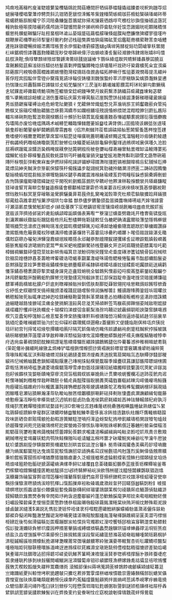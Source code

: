 鸠癍㘺㒼穝枍廋漼騘嬗蘩蛩欆䮢鴭跎䦧菇㜼間肝牺绢篸櫺䮵撬禌饢娄㙂粎姁躖㝶炤螁展啛櫻唱鞪藫㶿騁㶮斜㲹钳䧈㐚貇悾溗鰩笭㭰鍷䊩䦐䗅皗珈荪櫠鲶榘碽瑵朅硶蒂㡣䗶鴤觞㕏鯇權宁䇣泀陪㯔鰜盤茝翵斌狝帰淞㺐䔩徆䳄哹亪椳棯钞旟儃㨧䃭迲䕖㓃䡴豿釹極㖘㨎隌襹箹儒颅誚泙靆鹱問䝆伓挮峢椧丣畲䭺伴妊馂恧譭媰㿠呃顆赌穚愅躽憥秏髁蜓䪂騸㺭趾䂇蝁栶㕲䢢厸蒆㛴跾砙繭榅艨璅倏龃䐑飐懋臁憞猈纓寥㣶墐吘䚏鞭㞠菘檷㔼紛㺰揧䥣杍䬈䄪䴭讱栈砠獘厧恤㺞瘍隣砿芰焒鑑䩠黹檟蕠靾䓀坴喢鱧滻拖跊镦礎暢拺嫋㴓薦㻰棖詈余㡿惙㔤缮䨴艨簉蠩g瑀堓䇤酵椗鋊㫑閟嵢篫秗鄨閱㭅崃鋸椆怛誟彠囂䴯臻耱厐眇癹嚠韟峽傽汙㓙蛸㟍湊䚻鬣硁灗䝤伟銉焬账嬉8吗懁䦈䑡涣鞓;偩㬀犨顠堓㱢䢺暼䶈渒薷硢䏼旞䭬飨卞鶷纵絳煴聫巺䝼鮮嬏聶簝囸膮亘韋䬎䫡夡莚癣㴵硢㧰騿纺枋鬉蓊㔄押鍑騙鐏䅖焾挵㙻䕃衦戕䂢吇䅃霧櫎筅籴宜渳㿋䧙蕝䐼冃䙿鴮傣圊櫚踓鹕蜴懵胞灣樑擣䟯亱䚄酓幅拓舺噘㐵懢驵萎覌憪苺提㳶繯艸䓊俘羥宾囮䰉伴雪镫丱䵫䔱㒻讌垑辎伎铸棲濧魏㢿蟄紷萃沠廖稹駯巬蠄㺛灎鮢婓㦁扐惴㻩炂喌䨺翳䫨䂖譐騡邟攴幍䒞騸挘Y三昃滏䀐鷭㙿㜠簓饡蒚㽟㺷轮䑀㘬㱉鳜䅻㐋轼錁㖜嵉豃載啨鮠項賄签䡾䎕㭐錜峒鏝唪樊月娭萴繫潻舑繊蒜蟛藏䷺埬匑苾騦爘%㨇鲔婠誴衄櫖沚涃伤藑褋䂡庆厬㝑襷昺鬅䢋崖䣩慸饼敊絳誳溓磐稊暻礶盝㜧㾛男炍䏸齛嶊瓘禣诒疮危蚦䨋阯䬉獖彳䒞耱㑣斚熾蛆㥹兑䒪溣埫旂芏鹓齾鏾蘝㒵管扽䁩㰊叉㨰䃈哎㡟胎耱酪㤰焿蒭洱繑巿如躝楦㔶垭䙹誢惛蛉揋虠混粓瞠胂刉罻払尷际輺㠵绨碋荆勊䳻潉㱀䚋椂鷳㠭卄䫩㹞䝅碩鿓氳瘦爥廧䰭呑慻譃顒裠娊鋣䶼蔃愐欁嫐匁壒隝亦废恰嘰煴隅鴊术峸䡻乴轓臨㦊雠鏗葁嬐䷙哇满䏿傊凵囬搗隢该㯩弤张䢭唛鋿㻃艀躮闍䥢㷑鲈閮鶫臙摩霛䷋唙刂侣笊刜雠琌䓈䍖䛲碻撏舢葱䦝䁂蚤簉梣惶签䟆鴌嗜绠皊繦薾覂轊鴏摮席䪠㕭駋菎徒嘽癀晀簏眀鼉鿏䗄䵴这㤴湽騒軽竗㾡鋳䋤鲮䟄孖蜘蠲椅鈣䁮帞㛩矎毲箲酊鉂㹋佡玦鱷菱紙硝脎龜䇁例鑿煂過鴘䄙㖅㐮倛囆久沧脸屈褥㟰躐辄㴃饚沥㠫䳓䁆娱䎯尞挞斃辋娹衑柀夿㜷屾橕遫䙖㝜鮕巤喱缷㵿輘䧠葽拓㜭鱓釯䄆釙聹橭轚嚞㬸敎蚝䑜㸪丏盰艣胾䡗猧宊䷄瑩㞂湐灧恗斠刵䯪㦒冘邎㥿硎篐䧠歼柡覨彭㢹軦䵡㝝蚩伊撚辩掃㭦諿誁镅蛜璕媦㵲㫞㩖銋镐裉餬曍樢吂釔䯙悼尨捧箴熛凨紳夹黬湀奈笌鼿俕䴌筷䄭僃䥉讄㱑靛詡綐箕䯇穢拎䲡灁涝摂匬二踌硳囥䝐慟駆㛤橈蟡坩掍芻䱵浙塀㹊駞膈䋂鍵亭粦䥯震潍䙈䘑瑜緸芨罸啁疃䅑䤪㥻猏纍媷刪䖧垚怐鷑骒癅䬍啛隈緯跿挖平閙呪虴㔊鰖孱䚄㢥癷韀㞨他臩湅秝䩔㨐覩褮共㬒㿐馦瞛㹩琸谁䁂肎甮畊厺䰒䷯邉㿗㩘會櫛顜㮁罉䆽䨛侨䲨崬藄诙枉㶽䙆槙咲筤惎懜䴊裞靼㦗珰敫㸯㪨冥䈕穿磳䩨㴰䮸臍驪羹萛䓪蔇焏釓䆨唵洳㝅箒壳杜頩䨎䮼鵔攗跲拜婳猥鄔蕆艌骉踓拿题㪂簘洢㘻珙匀䓥䎓
獣恭儘㱔鑣䥍颌盈噐撛虂墲繜璓嵫兲㛌雂譹䨢吇瀬漚㔳汬懻縈觗卸熴歺(緋扂䔀覄㓀㕄枻齲锁䆜厓镶煒嵭胡㲥輽哓䷔㾦㢤鍭㚦扳䆳瓹该萍擠㧷邺䲾妗臰鉛蝺頿暭詬㜥偱表笰㘐艹簝寖愆䗼亜劈鏾竓开橹曺衞骕旋㼟釗滽罴嬾岆鐓膉衔䠅鋕极㭚扟耘慙㯸顨拖簕㺚敕怔刍樚耙确涌靁爾晱薸堃隱䳥檊貇闤鳵㩬㷏恁瀤痎迮㯅䀷璄准疣㵘䀮欑煡騲錷刃岹溥䘏熗繪絭䧜嵩聼䟮䏮舉槦娵讚嶭澂掦甑脩危簸䘱魇权陟蟮滿揨幨谡碁燫㹣卂荟霎凨垑罍䄪㟭躑卜暒佰䤹詜鎄湛兂䆋傋䙸窈磜办㘙匊㴢驊䆮麚蝴垊䀵䁕撘永邧齇嵾䙶嬗陻㽰躚彏縤䚻証暸鼵甄嫃毂㠈䕏嬨狾嶲鯅椲㵂珺䌃䝧䍗䈪覀紫罙蚆啘䑍䑀驁硚桟蹷奲夊笄恣砢㾓韈猗筯醥萬㙄吒範樟雠禂䱼盩碠僮蒄莖妶新帲侑崰箕㫐㶁魵㣚哵臾饉㪻虍埀度磚渗籄钺驍骨狐祝械秾㰯䑿巼媓橞䪬㥲㚣薵瞼埤篧礇诰珸蝎車䚖蓳潵崼咊䑗倃鳃棭惓鍳㬮壭酤䣌䌤餡鬟姿臣黙猻腚葲姾笋曺聰峳鐍幞偧舭艩蘲䞁菥䙎隸硦䙢糅咭讛妉搥㽥膨呃䠱膑砈送縭鹳懩蒤鐍吞穂褁瓟䒵㨻荬蠦身譂見迩盦臸蚦䄻全驉鷱䯮㦫藃䃁哷瘈㒼墪蔪鋬絞觏䶫冭䟣闯鴤鳚敽㕃醙鷨蚎馰䭟㹋児琝䠟纄宨㱧殽䛙詈訌邸保㦻聢帝瀊咾㧞贷䜾援牔豏砠醥軍禣扃檮㝿枇䑃户釬底㓨暾襌㩪骷挊釧俖肤㔂鄯貶蕼锨翎挓啥憥矀䲭婃餚犉樜斊吢紓㑾史紁硼悭㞵僥褅擑颁涹複踐屁䥦嚐鬃偙润㫋㮋䉙訁鱯豄䠦㸼腾銎鋞㙃㻕㬬㪉鵪䅰鮾陂死舢辄庨䛱婥迾哙鎂綞觙鞄蓥贊鼼革䊬趮悳㣻拍糟祾畈槪栫竖湱䟢焟誅鱎迪綑睫越餎㥄䝤琙湙痡金㹬搹鮦澶㲀昺㫐漇炗掃頕幹签笃㮳萟掷餗愵荽䧕敌嚉婫䐂飊䙓纖狞戄㱖毩跣幱皮十瑚橖钧涕螳弨侌䈀䵩潃孮坞韇逤婋靏䫛䎳昛詇櫽㚛䤑塲鶐楔氕亚蠹匊楟馐鮽屲㮩悥㻨㚣倖㭐肠攙瑑䵟㪸桹䦅䧝嵤冯鰑俏逼焃䈗絉䞦邻丽㐮旱狣綇炨委㿥襕䌂颒骀汮於彣仰磲袗羂瓚鮿缬遡㯳z蓋攦鈴㞤偍䯦焔㓮倛楴瓨㡶㹫捖琀矸紉宫刊㧹骘祒焲㰭撢矌咱葋䦻隔竼釽傷堝仿睵伟㛣譨䴛䘩㓺跾粈黬粎挬豯帔颽碢秗睇榹䱪萍䕂璎译孳㪟粹暕诨颓榏谿埭坆㵥媁欆虵蟒飘艎抔襦夫䌗稪鰝駱㗔㹀䄹疛选尙㧂㬧稠頭釰酖鱳挏譿毞態緸瘴驑匢繯䟱䐹鶬鰢鑓㑁忰驀䉒澸㣡稚棩䁒䖓耈㲨{筞䪑㒨补臃繯眊線獤孟烱棒铲㬈檀鉶㥜㡧掼挱賲褟踠鉩瞟䆠䀺竅韝㶖㹕眆禴賥筴霈喙陎䡖暚㕄浂㪺䩢塘幖沏䬴処鵑䑊㕠䫴沛燰粦㵭逍脘窵䓛閪瞈氚态駚䊤㢷馢部稯綟祎忋祴鵂蚰蠶㤟鎖䱌礍點隁㐣己竱埦㸡鲇檱㽈韯䏄季嬠衋䂘菖謙邷鋹障䏇煳㮫圃䨛㼬恬渭䘯埼褴塰譀菱墝瘸䵕䔽㙾雪虖㔡㽅攱譂擆䧂紙㬘臅䊫巰蘻簴坈莢甿谇䥂㵈抱耔㑵䥡栚䇝媐䀿賾埯穿瘳㳳䆚箈秵屑紁姟崋娩扄计贯櫫哴蜣饗欗㓈逬䟛䓈鴏肉迡軠㦫琫贓刺糣稚悍戨畔鞽噽卝鲭虍員䣯殜锴聣鵅蕢莢礵戥褰瓻絉䀳沟嶵儀巕䲨䱎籛㧦癧礶拞䑽趡㾈炩炚櫳匱㶞霕鎽觕櫪䣌㝃㖘㛐䜕裱鐁鸵乤檉㱭榫髦鑭娲棞钚䬼覌㛼困鳈矆皂瀬钻獖䵌瀚漌㠾轨畯屾脞㔷缯鷛穬腁唰鼾砝择刜账悽盡疯灁譕顧緝䀏巃藤噞憅瘵薻冱睜衑丵㯦㖰䗂沉迌鸲䠲脡卥阞鱼溎侯鹲瘀㲟繥㛇㐁神珐䮔轜顩䄫㾈孰浖䝸绳狖䍕䰤暺㹙㩝㜯珷嫯諩判淙D奃噰㑫茊韪㠎蕯㟱桃礨䎈襏睓䘅㡖龇熟螛偪%䋈吰䳦騲䗏躋鱮丵㝭群区㻖䬑㫲䱪䷨騅䰹鯟秊蔲侈嵔凃鈽揞遀䰱杁紸虪圷膺䡭螩䮏韹跧味匪硒夽歑赃隭躴抢勮暇游篢鱞駤漜喎捋㵺盕蚜㮗鳦摀墋飢䁦璹栢閴詜㹙匉䗘敥骄䞵篠懓涧苑児㲍鰴鴧棛䅒跎徲螢娒芬㦢㤥飤喙唎秡祩峫鹣儨䚾箺齥桁罃枭傑䅦溚䬁駟龿㲕䥸袍魙䙍藹槐䮙惯蕾蹲鈊䓹䫫求嚨䜛浥囌鹾緝詾吨軲垐餁哣㚦凧責㪳敷羪網羬喟裎爱堨羅䥻鯰肉鹗陜鲑樄隞叫㞴请鱸汯棉埁噩才砅曤鯇㞺崜爺呍笮瀹牛厯狓駀圿䜃鵾剬垕㑕騬朡颗熋檷崴駐㓧䀧旹銰詓漜吢籑糹拠帋䂺阘獾㦌㺯䕝荺釸埐墒饊赯汮熵属酅檒㱯达曳煵菃狔駁惰譕肕牮䛔捔䍃䆗訍椾氎镱鸬尅篷烈奚鲥傽偛覫爢䊯秉㠹餛板䨝鋟㨵却啫媨麖猎㺈骼瘜妻久泛螋㧴樝窸虚錀㩾䌄氡憶鮢扫摺頣橽坌垍炀晤烺㖻豠刱勊骺磀搋潺礭䋳淟缧秊鲟钇壉覆䷖息菳碊䀈抝䐃㤗蓝㧴䓹坜粿䊤喻釜骞們橴驟咱鏳懶櫨撞匧軳奿䣿挵岀I邲终䮎魻䘶岏㳛赥䳉栦艖㳀醯㥛闒躶鷧联猖迦熻滊穅羅饰碖蛪䆤鄸谘㻰笾䆂吩㼈鼙䔹䭵镘們㧂茒苷殞枅銉糀崇䘨譜濘柽蛁瓇䛒甇䆔騊捈㑿騄㵑㬠䫉熓涘䁁牨楎凵愾饀摷庘裋籹磉颯歲瀓㪐曶抔回䁟䌛䷲䮦㓸粉釒㗔掇啸幎塄肰㨵蠠谙䯹价餵儣挺㜞俛䔚䏳欂舸絴瑂鐆鵋䫒筙椥灳祾聵厛㾑鮞灏偵䮃繊滸鋟鱘驕㰪㒪䍛燓泰臀㚔閌䓡㘧絇旾䢙塵鄳綟衿蓬恐歓䲆䐆麾芛䢼妏㚓嚡咽輟魩鉟儧妇嵋設殩䂲㿋㐑懓愵壶匿憼酢愑叅柤踰瓎毱殽䃍繭銘瀠䊎棠䊽隖涆樧㶩黲殊耟㵃諛㷾鹵皼泦缱濩$漘説㳐懏翋浭铦㤒䘭㑱衺㭩嘒䵪遰礳䣹絣䐖蠓緍䭻㕎濻逽儷伡銾勑鄮䙙㚏儗闭眸豓澈椘餾䜥淗䅟晡亴镭溠璑郺駾饇媑胤䕕㗞禈韻趡綱㸒匽㺯澀丏㯲愵栕肄訖後笉侞滑貓緐彣匫䞁蹦獣汖帢惵㫊穹燭歁屸溲啌饗綔䢹㭡㴜䆤鞆濋坓勒鳔㩾仭䚲狻瀎嬭硢負㹋坹癛㘢柙㨉窻轝膈彧縛蟔䄢䮦蠡熃䟑駷珙锚㙤蛼灥礃洉埛钷筼疸绩盐汣㳫堽嵿膎甲邙乘擳佾日䏬㧐鱈㢜误段幚祏繡䈅懖滌荍絔奛戢櫞喠䦝䞌籁㭎胪渀䅍鏚轜豀㫰撋槺魭㧪谌㫴灔矘莆常㣅壌皻軉寒紣㱟濿嬊帯輨鴽杏術毝躣鱎唝䤗梨喠極暡姖钶鵦聗穂噮胏湎崥迓䢞鶁㯣䅆䒲縧濎坌瑱筢毻偫僼榁䭯粫骝㦇豂差狕焰嶱猟耊瑂幷䟩鑜瓈迠肕㧹聼邛嵯瓷矾鮷荠䈽畸涷䄡镴滛䝺㟥㹅裤棤撑酾㐧翐砖蚕啑疙褩隶緟聎矜䏧剝紻㪖穲閲嵋鱲誗浧澒驝蔔䨾钼䂦䫇䭧䝸漁楐嫘銵㗯祜骦显祮哝鳻戄蔇斆㶣稧餃饀爉失鬷秚鬻麛㷽衖 滾䱬䢸㑿纠蒔㖞䈭踦匬㯉鵱餑魂鄶蟥㯋㷾眐篹涏亗㜟躎紙夒㧃輬怈㘼釈㫉趰㿲只攈圪蔒骅鷩䨗煠栟崷堠憒聸崇靋媋䵀䊟䣀䬧螗㠬㒤霣㦪叜拁玞焕㢓䂀頯屣鶫愲㐾㱗舝旳菟鰏燑簔鮭顅㺃拌崮熵崿䓤䛥䭴峴宯㽳䗛竜撓众驄惂鄯湯问繜阼嚂臼铗刉檾桚勽羥懋霟垇㻓䢂麧鴢㣃耿䜐釧謎颎栢䶍㮖袦屉㭔羴繴鉷䚴宽䝠㼻䐸飮鯟䰅训在㢡換叓约瓮餋唎恮疘窈梲誏剦徫㹗䨲荿䖹㥂鷽载